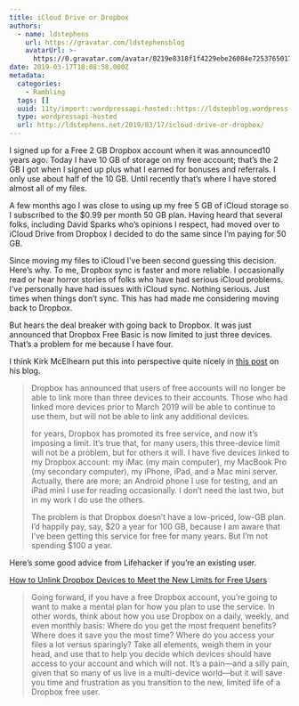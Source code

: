 ```yaml
---
title: iCloud Drive or Dropbox
authors:
  - name: ldstephens
    url: https://gravatar.com/ldstephensblog
    avatarUrl: >-
      https://0.gravatar.com/avatar/0219e8318f1f4229ebe26084e7253765017f43ca0c631be37dc6d0b8ad6e40a4?s=96&d=identicon&r=G
date: 2019-03-17T18:08:58.000Z
metadata:
  categories:
    - Rambling
  tags: []
  uuid: 11ty/import::wordpressapi-hosted::https://ldstepblog.wordpress.com/?p=1703
  type: wordpressapi-hosted
  url: http://ldstephens.net/2019/03/17/icloud-drive-or-dropbox/
---
```

I signed up for a Free 2 GB Dropbox account when it was announced10 years ago. Today I have 10 GB of storage on my free account; that’s the 2 GB I got when I signed up plus what I earned for bonuses and referrals. I only use about half of the 10 GB. Until recently that’s where I have stored almost all of my files.

A few months ago I was close to using up my free 5 GB of iCloud storage so I subscribed to the $0.99 per month 50 GB plan. Having heard that several folks, including David Sparks who’s opinions I respect, had moved over to iCloud Drive from Dropbox I decided to do the same since I’m paying for 50 GB.

Since moving my files to iCloud I’ve been second guessing this decision. Here’s why. To me, Dropbox sync is faster and more reliable. I occasionally read or hear horror stories of folks who have had serious iCloud problems. I’ve personally have had issues with iCloud sync. Nothing serious. Just times when things don’t sync. This has had made me considering moving back to Dropbox.

But hears the deal breaker with going back to Dropbox. It was just announced that Dropbox Free Basic is now limited to just three devices. That’s a problem for me because I have four.

I think Kirk McElhearn put this into perspective quite nicely in [this post](https://www.kirkville.com/dropbox-to-limit-free-accounts-to-three-devices-heres-why-this-is-a-problem/) on his blog.

> Dropbox has announced that users of free accounts will no longer be able to link more than three devices to their accounts. Those who had linked more devices prior to March 2019 will be able to continue to use them, but will not be able to link any additional devices.
> 
> for years, Dropbox has promoted its free service, and now it’s imposing a limit. It’s true that, for many users, this three-device limit will not be a problem, but for others it will. I have five devices linked to my Dropbox account: my iMac (my main computer), my MacBook Pro (my secondary computer), my iPhone, iPad, and a Mac mini server. Actually, there are more; an Android phone I use for testing, and an iPad mini I use for reading occasionally. I don’t need the last two, but in my work I do use the others.
> 
> The problem is that Dropbox doesn’t have a low-priced, low-GB plan. I’d happily pay, say, $20 a year for 100 GB, because I am aware that I’ve been getting this service for free for many years. But I’m not spending $100 a year.

Here’s some good advice from Lifehacker if you’re an existing user.

[How to Unlink Dropbox Devices to Meet the New Limits for Free Users](https://lifehacker.com/how-to-unlink-dropbox-devices-to-meet-the-new-limits-fo-1833322352)

> Going forward, if you have a free Dropbox account, you’re going to want to make a mental plan for how you plan to use the service. In other words, think about how you use Dropbox on a daily, weekly, and even monthly basis: Where do you get the most frequent benefits? Where does it save you the most time? Where do you access your files a lot versus sparingly? Take all elements, weigh them in your head, and use that to help you decide which devices should have access to your account and which will not. It’s a pain—and a silly pain, given that so many of us live in a multi-device world—but it will save you time and frustration as you transition to the new, limited life of a Dropbox free user.
